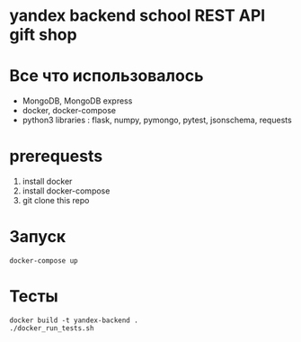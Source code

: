 # yandex backend school REST API gift shop

# Все что использовалось
- MongoDB, MongoDB express
- docker, docker-compose
- python3 libraries : flask, numpy, pymongo, pytest, jsonschema, requests

# prerequests
1. install docker
2. install docker-compose
3. git clone this repo

# Запуск
```
docker-compose up
```

# Тесты
```
docker build -t yandex-backend .
./docker_run_tests.sh
```

